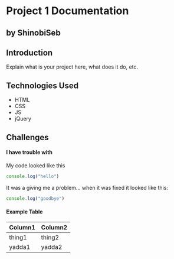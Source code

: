 # Project 1 Documentation
## by ShinobiSeb


## Introduction

Explain what is your project here, what does it do, etc.

## Technologies Used

- HTML
- CSS
- JS
- jQuery

## Challenges

#### I have trouble with 

My code looked like this

```js
console.log("hello")
```

It was a giving me a problem... when it was fixed it looked like this:

```js
console.log("goodbye")
```

#### Example Table

| Column1 | Column2 |
|---------|---------|
| thing1 | thing2 |
| yadda1 | yadda2 |